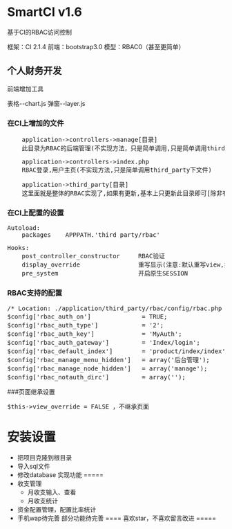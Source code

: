 SmartCI v1.6
=======
基于CI的RBAC访问控制

框架：CI 2.1.4
前端：bootstrap3.0
模型：RBAC0（甚至更简单）

<h2>个人财务开发</h2>
<p>前端增加工具</p>
表格--chart.js
弹窗--layer.js

<h3>在CI上增加的文件</h3>
<pre>
    application->controllers->manage[目录]
    此目录为RBAC的后端管理(不实现方法，只是简单调用,只是简单调用third_party下文件)
</pre>
<pre>
    application->controllers->index.php
    RBAC登录,用户主页(不实现方法,只是简单调用third_party下文件)
</pre>
<pre>
    application->third_party[目录]
    这里面就是整体的RBAC实现了,如果有更新,基本上只更新此目录即可[除非有特殊声明更新其他文件]
</pre>

<h3>在CI上配置的设置</h3>
<pre>
Autoload:
    packages    APPPATH.'third_party/rbac'
</pre>   
<pre>
Hooks:
    post_controller_constructor     RBAC验证
    display_override                重写显示(注意:默认重写view,如果不想重写则在方法中调用$this->view_override = FALSE;)
    pre_system                      开启原生SESSION
</pre>

<h3>RBAC支持的配置</h3>
<pre>
/* Location: ./application/third_party/rbac/config/rbac.php */
$config['rbac_auth_on']	             = TRUE;			      	//是否开启认证
$config['rbac_auth_type']	         = '2';			     		//认证方式1,登录认证;2,实时认证
$config['rbac_auth_key']	         = 'MyAuth';		 		//SESSION标记
$config['rbac_auth_gateway']         = 'Index/login';    		//默认认证网关
$config['rbac_default_index']        = 'product/index/index';   //成功登录默认跳转模块
$config['rbac_manage_menu_hidden']   = array('后台管理');		//后台管理导航中不显示的菜单
$config['rbac_manage_node_hidden']   = array('manage');			//后台管理节点中不显示的菜单
$config['rbac_notauth_dirc']         = array('');	     	    //默认无需认证目录array("public","manage","wap")
</pre>

###页面继承设置
<pre>$this->view_override = FALSE ，不继承页面</pre>
安装设置
====
 * 把项目克隆到根目录
 * 导入sql文件
 * 修改database
实现功能
=====
 * 收支管理
    * 月收支输入、查看
    * 月收支统计
 * 资金配置管理，配置比率统计
 * 手机wap待完善
部分功能待完善
====
喜欢star，不喜欢留言改进
=====








